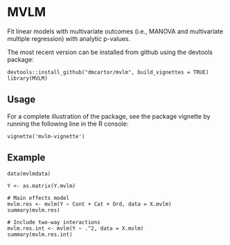# MVLM
Fit linear models with multivariate outcomes (i.e., MANOVA and multivariate multiple regression) with analytic p-values.

The most recent version can be installed from github using the devtools package:

    devtools::install_github("dmcartor/mvlm", build_vignettes = TRUE)
    library(MVLM)

## Usage

For a complete illustration of the package, see the package vignette by running the following line in the R console:

    vignette('mvlm-vignette')

## Example

    data(mvlmdata)
    
    Y <- as.matrix(Y.mvlm)
    
    # Main effects model
    mvlm.res <- mvlm(Y ~ Cont + Cat + Ord, data = X.mvlm)
    summary(mvlm.res)
    
    # Include two-way interactions
    mvlm.res.int <- mvlm(Y ~ .^2, data = X.mvlm)
    summary(mvlm.res.int)
